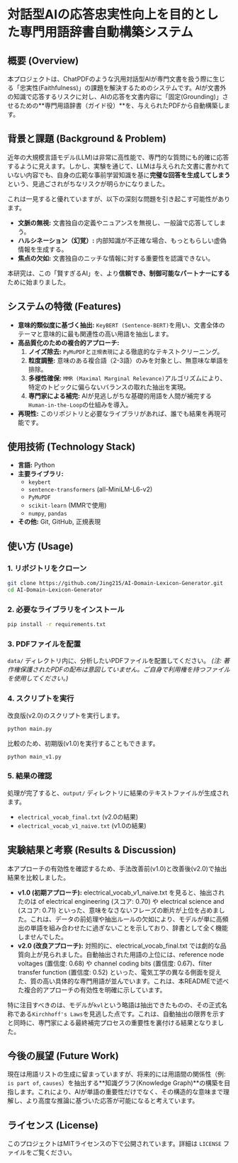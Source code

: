 # 対話型AIの応答忠実性向上を目的とした専門用語辞書自動構築システム

## 概要 (Overview)

本プロジェクトは、ChatPDFのような汎用対話型AIが専門文書を扱う際に生じる「忠実性(Faithfulness)」の課題を解決するためのシステムです。AIが文書外の知識で応答するリスクに対し、AIの応答を文書内容に「固定(Grounding)」させるための**専門用語辞書（ガイド役）**を、与えられたPDFから自動構築します。

## 背景と課題 (Background & Problem)

近年の大規模言語モデル(LLM)は非常に高性能で、専門的な質問にも的確に応答するように見えます。しかし、実験を通じて、LLMは与えられた文書に書かれていない内容でも、自身の広範な事前学習知識を基に**完璧な回答を生成してしまう**という、見過ごされがちなリスクが明らかになりました。

これは一見すると優れていますが、以下の深刻な問題を引き起こす可能性があります。
- **文脈の無視:** 文書独自の定義やニュアンスを無視し、一般論で応答してしまう。
- **ハルシネーション（幻覚）:** 内部知識が不正確な場合、もっともらしい虚偽情報を生成する。
- **焦点の欠如:** 文書独自のニッチな情報に対する重要性を認識できない。

本研究は、この「賢すぎるAI」を、より**信頼でき、制御可能なパートナーにする**ために始まりました。

## システムの特徴 (Features)

- **意味的類似度に基づく抽出:** `KeyBERT (Sentence-BERT)`を用い、文書全体のテーマと意味的に最も関連性の高い用語を抽出します。
- **高品質化のための複合的アプローチ:**
    1.  **ノイズ除去:** `PyMuPDF`と`正規表現`による徹底的なテキストクリーニング。
    2.  **粒度調整:** 意味のある複合語（2-3語）のみを対象とし、無意味な単語を排除。
    3.  **多様性確保:** `MMR (Maximal Marginal Relevance)`アルゴリズムにより、特定のトピックに偏らないバランスの取れた抽出を実現。
    4.  **専門家による補完:** AIが見逃しがちな基礎的用語を人間が補完する`Human-in-the-Loop`の仕組みを導入。
- **再現性:** このリポジトリと必要なライブラリがあれば、誰でも結果を再現可能です。

## 使用技術 (Technology Stack)
- **言語:** Python
- **主要ライブラリ:** 
    - `keybert`
    - `sentence-transformers` (all-MiniLM-L6-v2)
    - `PyMuPDF`
    - `scikit-learn` (MMRで使用)
    - `numpy`, `pandas`
- **その他:** Git, GitHub, 正規表現

## 使い方 (Usage)

### 1. リポジトリをクローン
```bash
git clone https://github.com/Jing215/AI-Domain-Lexicon-Generator.git
cd AI-Domain-Lexicon-Generator
```

### 2. 必要なライブラリをインストール
```bash
pip install -r requirements.txt
```

### 3. PDFファイルを配置
`data/` ディレクトリ内に、分析したいPDFファイルを配置してください。
*(注: 著作権保護されたPDFの配布は意図していません。ご自身で利用権を持つファイルを使用してください。)*

### 4. スクリプトを実行
改良版(v2.0)のスクリプトを実行します。
```bash
python main.py
```
比較のため、初期版(v1.0)を実行することもできます。
```bash
python main_v1.py
```

### 5. 結果の確認
処理が完了すると、`output/` ディレクトリに結果のテキストファイルが生成されます。
- `electrical_vocab_final.txt` (v2.0の結果)
- `electrical_vocab_v1_naive.txt` (v1.0の結果)

## 実験結果と考察 (Results & Discussion)

本アプローチの有効性を確認するため、手法改善前(v1.0)と改善後(v2.0)で抽出結果を比較しました。

- **v1.0 (初期アプローチ):** electrical_vocab_v1_naive.txt を見ると、抽出されたのは of electrical engineering (スコア: 0.70) や electrical science and (スコア: 0.71) といった、意味をなさないフレーズの断片が上位を占めました。これは、データの前処理や抽出ルールの欠如により、モデルが単に高頻出の単語を組み合わせたに過ぎないことを示しており、辞書として全く機能しませんでした。
- **v2.0 (改良アプローチ):** 対照的に、electrical_vocab_final.txt では劇的な品質向上が見られました。自動抽出された用語の上位には、reference node voltages (置信度: 0.68) や channel coding bits (置信度: 0.67)、filter transfer function (置信度: 0.52) といった、電気工学の異なる側面を捉えた、質の高い具体的な専門用語が並んでいます。これは、本READMEで述べた複合的アプローチの有効性を明確に示しています。

特に注目すべきのは、モデルが`kvl`という略語は抽出できたものの、その正式名称である`Kirchhoff's Laws`を見逃した点です。これは、自動抽出の限界を示すと同時に、専門家による最終補完プロセスの重要性を裏付ける結果となりました。

## 今後の展望 (Future Work)

現在は用語リストの生成に留まっていますが、将来的には用語間の関係性（例: `is part of`, `causes`）を抽出する**知識グラフ(Knowledge Graph)**の構築を目指します。これにより、AIが単語の重要性だけでなく、その構造的な意味まで理解し、より高度な推論に基づいた応答が可能になると考えています。

## ライセンス (License)
このプロジェクトはMITライセンスの下で公開されています。詳細は `LICENSE` ファイルをご覧ください。
